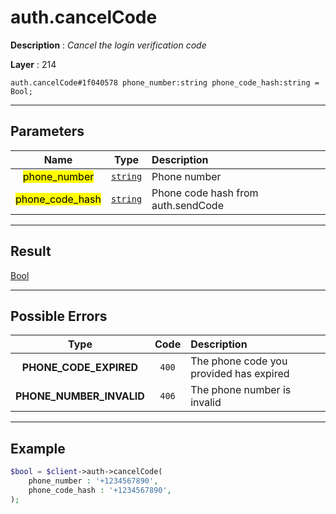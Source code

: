 # auth.cancelCode

**Description** : *Cancel the login verification code*

**Layer** : 214

```tl
auth.cancelCode#1f040578 phone_number:string phone_code_hash:string = Bool;
```

---

## Parameters

| Name | Type | Description |
| :---: | :---: | :--- |
| <mark>phone_number</mark> | [`string`](type/string) | Phone number |
| <mark>phone_code_hash</mark> | [`string`](type/string) | Phone code hash from auth.sendCode |

---

## Result

[Bool](type/Bool)

---

## Possible Errors

| Type | Code | Description |
| :---: | :---: | :--- |
| **PHONE_CODE_EXPIRED** | `400` | The phone code you provided has expired |
| **PHONE_NUMBER_INVALID** | `406` | The phone number is invalid |

---

## Example

```php
$bool = $client->auth->cancelCode(
	phone_number : '+1234567890',
	phone_code_hash : '+1234567890',
);
```